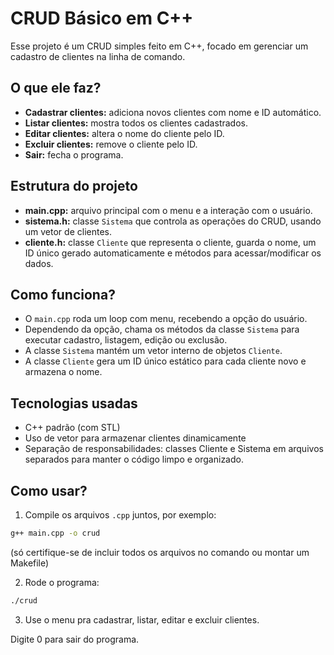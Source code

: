 # CRUD Básico em C++

Esse projeto é um CRUD simples feito em C++, focado em gerenciar um cadastro de clientes na linha de comando.

## O que ele faz?

- **Cadastrar clientes:** adiciona novos clientes com nome e ID automático.
- **Listar clientes:** mostra todos os clientes cadastrados.
- **Editar clientes:** altera o nome do cliente pelo ID.
- **Excluir clientes:** remove o cliente pelo ID.
- **Sair:** fecha o programa.

## Estrutura do projeto

- **main.cpp:** arquivo principal com o menu e a interação com o usuário.
- **sistema.h:** classe `Sistema` que controla as operações do CRUD, usando um vetor de clientes.
- **cliente.h:** classe `Cliente` que representa o cliente, guarda o nome, um ID único gerado automaticamente e métodos para acessar/modificar os dados.

## Como funciona?

- O `main.cpp` roda um loop com menu, recebendo a opção do usuário.
- Dependendo da opção, chama os métodos da classe `Sistema` para executar cadastro, listagem, edição ou exclusão.
- A classe `Sistema` mantém um vetor interno de objetos `Cliente`.
- A classe `Cliente` gera um ID único estático para cada cliente novo e armazena o nome.

## Tecnologias usadas

- C++ padrão (com STL)
- Uso de vetor para armazenar clientes dinamicamente
- Separação de responsabilidades: classes Cliente e Sistema em arquivos separados para manter o código limpo e organizado.

## Como usar?

1. Compile os arquivos `.cpp` juntos, por exemplo:

```bash
g++ main.cpp -o crud
```
(só certifique-se de incluir todos os arquivos no comando ou montar um Makefile)

2. Rode o programa:
```bash
./crud
```
3. Use o menu pra cadastrar, listar, editar e excluir clientes.

Digite 0 para sair do programa.
